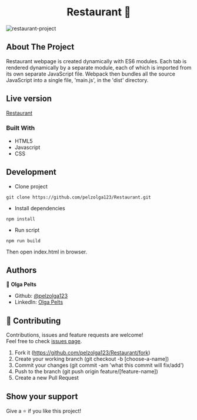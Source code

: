 <h1 align="center">Restaurant 👋</h1>
<img src="https://i.ibb.co/kQcKNrD/restaurant-project.png" alt="restaurant-project" border="0">

## About The Project
Restaurant webpage is created dynamically with ES6 modules. Each tab is rendered dynamically by a separate module, each of which is imported from its own separate JavaScript file. Webpack then bundles all the source JavaScript into a single file, 'main.js', in the 'dist' directory.

## Live version
[Restaurant](https://pelzolga123.github.io/Restaurant/)

### Built With
* HTML5
* Javascript
* CSS

## Development

* Clone project
```
git clone https://github.com/pelzolga123/Restaurant.git
```
* Install dependencies
```
npm install
```
* Run script
```
npm run build
```
Then open index.html in browser.

## Authors

👤 **Olga Pelts**
   - Github: [@pelzolga123](https://github.com/pelzolga123)
   - LinkedIn: [Olga Pelts](https://www.linkedin.com/in/olga-pelts/)

## 🤝 Contributing

Contributions, issues and feature requests are welcome!<br />Feel free to check [issues page](https://github.com/pelzolga123/Restaurant/issues).

1. Fork it (https://github.com/pelzolga123/Restaurant/fork)
2. Create your working branch (git checkout -b [choose-a-name])
3. Commit your changes (git commit -am 'what this commit will fix/add')
4. Push to the branch (git push origin feature/[feature-name])
5. Create a new Pull Request

## Show your support

Give a ⭐️ if you like this project!
